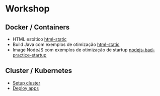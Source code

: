 # Workshop

## Docker / Containers

- HTML estático [html-static](./docker/html-static)
- Build Java com exemplos de otimização [html-static](./docker/html-static)
- Image NodeJS com exemplos de otimização de startup [nodejs-bad-practice-startup](./docker/nodejs-bad-practice-startup)

## Cluster / Kubernetes

- [Setup cluster](./kubernetes/cluster/README.md)
- [Deploy apps](./kubernetes/apps/README.md)
